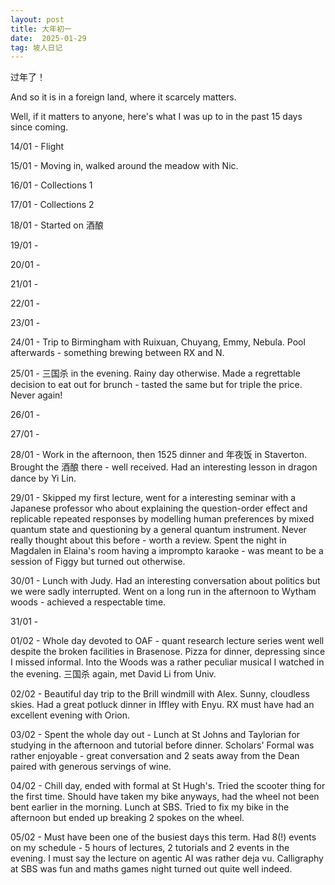 ```yaml
---
layout: post
title: 大年初一
date:  2025-01-29
tag: 坡人日记
---
```


过年了！

And so it is in a foreign land, where it scarcely matters. 

Well, if it matters to anyone, here's what I was up to in the past 15 days since coming. 

14/01 - Flight

15/01 - Moving in, walked around the meadow with Nic. 

16/01 - Collections 1

17/01 - Collections 2

18/01 - Started on 酒酿

19/01 - 

20/01 - 

21/01 - 

22/01 - 

23/01 - 

24/01 - Trip to Birmingham with Ruixuan, Chuyang, Emmy, Nebula. Pool afterwards - something brewing between RX and N. 

25/01 - 三国杀 in the evening. Rainy day otherwise. Made a regrettable decision to eat out for brunch - tasted the same but for triple the price. Never again! 

26/01 - 

27/01 - 

28/01 - Work in the afternoon, then 1525 dinner and 年夜饭 in Staverton. Brought the 酒酿 there - well received. Had an interesting lesson in dragon dance by Yi Lin. 

29/01 - Skipped my first lecture, went for a interesting seminar with a Japanese professor who about explaining the question-order effect and replicable repeated responses by modelling human preferences by mixed quantum state and questioning by a general quantum instrument. Never really thought about this before - worth a review. Spent the night in Magdalen in Elaina's room having a imprompto karaoke - was meant to be a session of Figgy but turned out otherwise. 

30/01 - Lunch with Judy. Had an interesting conversation about politics but we were sadly interrupted. Went on a long run in the afternoon to Wytham woods - achieved a respectable time. 

31/01 - 

01/02 - Whole day devoted to OAF - quant research lecture series went well despite the broken facilities in Brasenose. Pizza for dinner, depressing since I missed informal. Into the Woods was a rather peculiar musical I watched in the evening. 三国杀 again, met David Li from Univ. 

02/02 - Beautiful day trip to the Brill windmill with Alex. Sunny, cloudless skies. Had a great potluck dinner in Iffley with Enyu. RX must have had an excellent evening with Orion. 

03/02 - Spent the whole day out - Lunch at St Johns and Taylorian for studying in the afternoon and tutorial before dinner. Scholars' Formal was rather enjoyable - great conversation and 2 seats away from the Dean paired with generous servings of wine. 

04/02 - Chill day, ended with formal at St Hugh's. Tried the scooter thing for the first time. Should have taken my bike anyways, had the wheel not been bent earlier in the morning. Lunch at SBS. Tried to fix my bike in the afternoon but ended up breaking 2 spokes on the wheel. 

05/02 - Must have been one of the busiest days this term. Had 8(!) events on my schedule - 5 hours of lectures, 2 tutorials and 2 events in the evening. I must say the lecture on agentic AI was rather deja vu. Calligraphy at SBS was fun and maths games night turned out quite well indeed. 